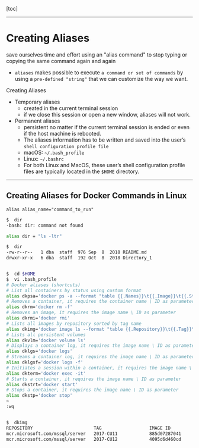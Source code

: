 <!-- ---
title: Linux - Creating Aliases
date: 2020-11-01 11:11:11 -0400
categories: [31Linux, Sysadmin]
tags: [Linux, Sysadmin]
math: true
image:
--- -->

[toc]

---

# Creating Aliases

save ourselves time and effort using an "alias command" to stop typing or copying the same command again and again
- `aliases` makes possible to execute `a command or set of commands` by using a `pre-defined "string"` that we can customize the way we want.


Creating Aliases
- Temporary aliases
  - created in the current terminal session
  - if we close this session or open a new window, aliases will not work.
- Permanent aliases
  - persistent no matter if the current terminal session is ended or even if the host machine is rebooted.
  - The aliases information has to be written and saved into the user’s `shell configuration profile file`
  - macOS: `~/.bash_profile`
  - Linux: `~/.bashrc`
  - For both Linux and MacOS, these user’s shell configuration profile files are typically located in the `$HOME` directory.



---

## Creating Aliases for Docker Commands in Linux


`alias alias_name="command_to_run"`


```bash
$  dir
-bash: dir: command not found

alias dir = "ls -ltr"

$  dir
-rw-r--r--   1 dba  staff  976 Sep  8  2018 README.md
drwxr-xr-x   6 dba  staff  192 Oct  8  2018 Directory_1


$  cd $HOME
$  vi .bash_profile
# Docker aliases (shortcuts)
# List all containers by status using custom format
alias dkpsa='docker ps -a --format "table {{.Names}}\t{{.Image}}\t{{.Status}}"'
# Removes a container, it requires the container name \ ID as parameter
alias dkrm='docker rm -f'
# Removes an image, it requires the image name \ ID as parameter
alias dkrmi='docker rmi'
# Lists all images by repository sorted by tag name
alias dkimg='docker image ls --format "table {{.Repository}}\t{{.Tag}}\t{{.ID}}" | sort'
# Lists all persistent volumes
alias dkvlm='docker volume ls'
# Displays a container log, it requires the image name \ ID as parameter
alias dklgs='docker logs'
# Streams a container log, it requires the image name \ ID as parameter
alias dklgsf='docker logs -f'
# Initiates a session within a container, it requires the image name \ ID as parameter followed by the word "bash"
alias dkterm='docker exec -it'
# Starts a container, it requires the image name \ ID as parameter
alias dkstrt='docker start'
# Stops a container, it requires the image name \ ID as parameter
alias dkstp='docker stop'
~
:wq


$  dkimg
REPOSITORY                       TAG                  IMAGE ID
mcr.microsoft.com/mssql/server   2017-CU11            885d07287041
mcr.microsoft.com/mssql/server   2017-CU12            4095d6d460cd
```
